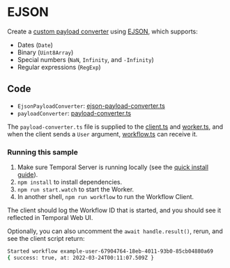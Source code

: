 # EJSON

Create a [custom payload converter](https://docs.temporal.io/docs/typescript/data-converters#payloadconverter) using [EJSON](https://docs.meteor.com/api/ejson.html), which supports:

- Dates (`Date`)
- Binary (`Uint8Array`)
- Special numbers (`NaN`, `Infinity`, and `-Infinity`)
- Regular expressions (`RegExp`)

## Code

- `EjsonPayloadConverter`: [ejson-payload-converter.ts](https://github.com/temporalio/samples-typescript/blob/main/ejson/src/ejson-payload-converter.ts)
- `payloadConverter`: [payload-converter.ts](https://github.com/temporalio/samples-typescript/blob/main/ejson/src/payload-converter.ts)

The `payload-converter.ts` file is supplied to the [client.ts](https://github.com/temporalio/samples-typescript/blob/main/ejson/src/client.ts) and [worker.ts](https://github.com/temporalio/samples-typescript/blob/main/ejson/src/worker.ts), and when the client sends a `User` argument, [workflow.ts](https://github.com/temporalio/samples-typescript/blob/main/ejson/src/workflow.ts) can receive it.

### Running this sample

1. Make sure Temporal Server is running locally (see the [quick install guide](https://docs.temporal.io/docs/server/quick-install/)).
1. `npm install` to install dependencies.
1. `npm run start.watch` to start the Worker.
1. In another shell, `npm run workflow` to run the Workflow Client.

The client should log the Workflow ID that is started, and you should see it reflected in Temporal Web UI.

Optionally, you can also uncomment the `await handle.result()`, rerun, and see the client script return:

```bash
Started workflow example-user-67904764-18eb-4011-93b0-85cb04880a69
{ success: true, at: 2022-03-24T00:11:07.509Z }
```
